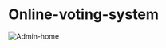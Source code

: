 # Online-voting-system
![Admin-home](https://github.com/Mayank-ym/Online-voting-system/assets/82724589/196381a3-0bf8-4f31-9925-98ef8a5c78a6)
